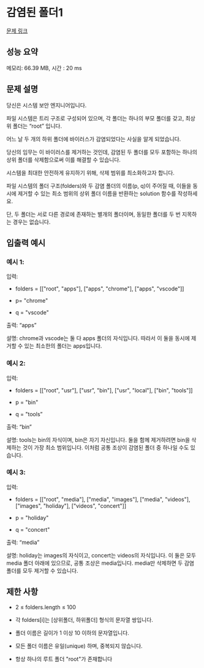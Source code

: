 # 감염된 폴더1

[문제 링크](https://cote.nossi.dev/problem/34/description)

## 성능 요약

메모리: 66.39 MB, 시간 : 20 ms

## 문제 설명

당신은 시스템 보안 엔지니어입니다.

파일 시스템은 트리 구조로 구성되어 있으며, 각 폴더는 하나의 부모 폴더를 갖고, 최상위 폴더는 “root” 입니다.

어느 날 두 개의 하위 폴더에 바이러스가 감염되었다는 사실을 알게 되었습니다.

당신의 임무는 이 바이러스를 제거하는 것인데, 감염된 두 폴더를 모두 포함하는 하나의 상위 폴더를 삭제함으로써 이를 해결할 수 있습니다.

시스템을 최대한 안전하게 유지하기 위해, 삭제 범위를 최소화하고자 합니다.

파일 시스템의 폴더 구조(folders)와 두 감염 폴더의 이름(p, q)이 주어질 때, 이들을 동시에 제거할 수 있는 최소 범위의 상위 폴더 이름을 반환하는 solution 함수를 작성하세요.

단, 두 폴더는 서로 다른 경로에 존재하는 별개의 폴더이며, 동일한 폴더를 두 번 지목하는 경우는 없습니다.

## 입출력 예시

### 예시 1:

입력:

- folders = [["root", "apps"], ["apps", "chrome"], ["apps", "vscode"]]

- p= "chrome"

- q = "vscode"

출력: “apps”

설명: chrome과 vscode는 둘 다 apps 폴더의 자식입니다. 따라서 이 둘을 동시에 제거할 수 있는 최소한의 폴더는 apps입니다.

### 예시 2:

입력:

- folders = [["root", "usr"], ["usr", "bin"], ["usr", "local"], ["bin", "tools"]]

- p = "bin"

- q = "tools”

출력: “bin”

설명: tools는 bin의 자식이며, bin은 자기 자신입니다. 둘을 함께 제거하려면 bin을 삭제하는 것이 가장 최소 범위입니다. 이처럼 공통 조상이 감염된 폴더 중 하나일 수도 있습니다.

### 예시 3:

입력:

- folders = [["root", "media"], ["media", "images"], ["media", "videos"], ["images", "holiday"], ["videos", "concert"]]

- p = "holiday"

- q = "concert"

출력: “media”

설명: holiday는 images의 자식이고, concert는 videos의 자식입니다. 이 둘은 모두 media 폴더 아래에 있으므로, 공통 조상은 media입니다. media만 삭제하면 두 감염 폴더를 모두 제거할 수 있습니다.

## 제한 사항

- 2 ≤ folders.length ≤ 100

- 각 folders[i]는 [상위폴더, 하위폴더] 형식의 문자열 쌍입니다.

- 폴더 이름은 길이가 1 이상 10 이하의 문자열입니다.

- 모든 폴더 이름은 유일(unique) 하며, 중복되지 않습니다.

- 항상 하나의 루트 폴더 "root"가 존재합니다
